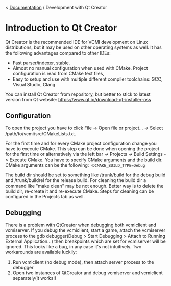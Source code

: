 < [Documentation](../Readme.md) / Development with Qt Creator

# Introduction to Qt Creator

Qt Creator is the recommended IDE for VCMI development on Linux distributions, but it may be used on other operating systems as well. It has the following advantages compared to other IDEs:

- Fast parser/indexer, stable.
- Almost no manual configuration when used with CMake. Project configuration is read from CMake text files,
- Easy to setup and use with multiple different compiler toolchains: GCC, Visual Studio, Clang

You can install Qt Creator from repository, but better to stick to latest version from Qt website: https://www.qt.io/download-qt-installer-oss

## Configuration

To open the project you have to click File -\> Open file or project... -\> Select /path/to/vcmi/src/CMakeLists.txt.

For the first time and for every CMake project configuration change you have to execute CMake. This step can be done when opening the project for the first time or alternatively via the left bar -\> Projects -\> Build Settings -\> Execute CMake. You have to specify CMake arguments and the build dir. CMake arguments can be the following: `-DCMAKE_BUILD_TYPE=Debug`

The build dir should be set to something like /trunk/build for the debug build and /trunk/buildrel for the release build. For cleaning the build dir a command like "make clean" may be not enough. Better way is to delete the build dir, re-create it and re-execute CMake. Steps for cleaning can be configured in the Projects tab as well.

## Debugging

There is a problem with QtCreator when debugging both vcmiclient and vcmiserver. If you debug the vcmiclient, start a game, attach the vcmiserver process to the gdb debugger(Debug \> Start Debugging \> Attach to Running External Application...) then breakpoints which are set for vcmiserver will be ignored. This looks like a bug, in any case it's not intuitively. Two workarounds are available luckily:

1. Run vcmiclient (no debug mode), then attach server process to the debugger
2. Open two instances of QtCreator and debug vcmiserver and vcmiclient separately(it works!)